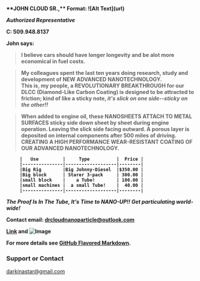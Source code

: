<h4> **JOHN CLOUD SR.,**
Format: ![Alt Text](url)




*Authorized Representative*

**C:  509.948.8137**

John says:
>I believe cars should have longer longevity and be alot more economical in fuel costs.

>My colleagues spent the last ten years doing research, study and development of **NEW ADVANCED NANOTECHNOLOGY**.  
>This is, my people, a **REVOLUTIONARY BREAKTHROUGH** for our DLCC **(Diamond-Like Carbon Coating) is designed to 
be attracted to friction;** kind of like a sticky note, *it's slick on one side--sticky on the other!!*

>When added to engine oil, these **NANOSHEETS ATTACH TO METAL SURFACES** sticky side down sheet by sheet during engine operation.
Leaving the slick side facing outward. 
>A porous layer is deposited on internal components after 500 miles of driving.
**CREATING A HIGH PERFORMANCE WEAR-RESISTANT COATING OF OUR ADVANCED NANOTECHNOLOGY.**

         |   Use         |     Type          |  Price |
         |---------------|-------------------|--------|
         |Big Rig        |Big Johnny-Diesel  |$350.00 |
         |Big block      | Starer 3-pack     | 300.00 |
         |small block    |    a Tube!        | 100.00 |
         |small machines |  a small Tube!    |  40.00 |
         |---------------|-------------------|--------|

*The Proof Is In The Tube, **It's Time to NANO-UP!! Get particulating world-wide!***

Contact email:  **drcloudnanoparticle@outlook.com**

[Link](url) and ![Image](src)

For more details see [GitHub Flavored Markdown](https://guides.github.com/features/mastering-markdown/).

### Support or Contact
darkinastar@gmail.com
